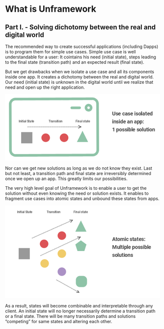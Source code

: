 # What is Unframework
## Part I. - Solving dichotomy between the real and digital world 

The recommended way to create successful applications (including Dapps) is to program them for simple use cases. Simple use case is well understandable for a user: It cointains his need (initial state), steps leading to the final state (transition path) and an expected result (final state).

But we get drawbacks when we isolate a use case and all its components inside one app. It creates a dichotomy between the real and digital world. Our need (initial state) is unknown in the digital world until we realize that need and open up the right application.  

![Use case isolated inside an app](/docs/images/isolated-use-case.png?raw=true "Use case isolated inside an app")

Nor can we get new solutions as long as we do not know they exist. Last but not least, a transition path and final state are irreversibly determined once we open up an app. This greatly limits our possibilities.

The very high level goal of Unframework is to enable a user to get the solution without even knowing the need or solution exists. It enables to fragment use cases into atomic states and unbound these states from apps.

![Atomic states](/docs/images/atomic-states.png?raw=true "Atomic states")

As a result, states will become combinable and interpretable through any client. An initial state will no longer necessarily determine a transition path or a final state. There will be many transition paths and solutions “competing” for same states and altering each other.